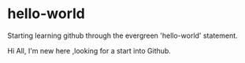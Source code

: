 # hello-world
Starting learning github through the evergreen 'hello-world' statement.

Hi All,
I'm new here ,looking for a start into Github.
